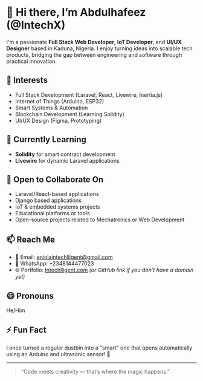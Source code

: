 # 👋 Hi there, I’m Abdulhafeez (@IntechX)

I'm a passionate **Full Stack Web Developer**, **IoT Developer**, and **UI/UX Designer** based in Kaduna, Nigeria. I enjoy turning ideas into scalable tech products, bridging the gap between engineering and software through practical innovation.

## 👀 Interests
- Full Stack Development (Laravel, React, Livewire, Inertia.js)
- Internet of Things (Arduino, ESP32)
- Smart Systems & Automation
- Blockchain Development (Learning Solidity)
- UI/UX Design (Figma, Prototyping)

## 🌱 Currently Learning
- **Solidity** for smart contract development  
- **Livewire** for dynamic Laravel applications  

## 💞️ Open to Collaborate On
- Laravel/React-based applications
- Django based applications 
- IoT & embedded systems projects  
- Educational platforms or tools  
- Open-source projects related to Mechatronics or Web Development  

## 📫 Reach Me
- 📧 Email: [eniolaintechlligent@gmail.com](mailto:eniolaintechlligent@gmail.com)  
- 📱 WhatsApp: +2348144477023  
- 🌐 Portfolio: [Intechlligent.com](https://intechlligent.com) *(or GitHub link if you don’t have a domain yet)*

## 😄 Pronouns
He/Him

## ⚡ Fun Fact
I once turned a regular dustbin into a "smart" one that opens automatically using an Arduino and ultrasonic sensor! 🚀

---

> “Code meets creativity — that’s where the magic happens.”  

<!---
Intechlligent1/Intechlligent1 is a ✨ special ✨ repository because its `README.md` appears on your GitHub profile.
You can click the Preview link to take a look at your changes.
--->
